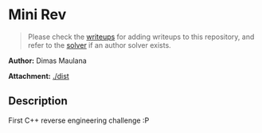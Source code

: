 # Mini Rev

> Please check the [writeups](./writeups/) for adding writeups to this repository, and refer to the [solver](./solver/) if an author solver exists.

**Author:** Dimas Maulana

**Attachment:** [./dist](./dist)


## Description
First C++ reverse engineering challenge :P